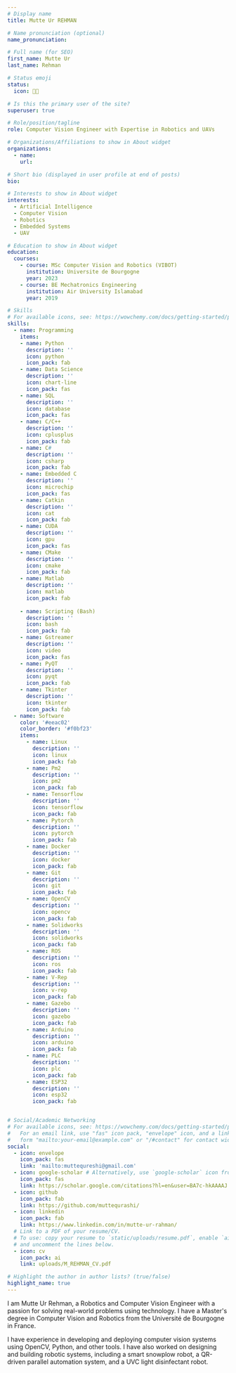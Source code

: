 ```yaml
---
# Display name
title: Mutte Ur REHMAN

# Name pronunciation (optional)
name_pronunciation:

# Full name (for SEO)
first_name: Mutte Ur 
last_name: Rehman

# Status emoji
status:
  icon: 🧑‍💻️

# Is this the primary user of the site?
superuser: true

# Role/position/tagline
role: Computer Vision Engineer with Expertise in Robotics and UAVs

# Organizations/Affiliations to show in About widget
organizations:
  - name: 
    url: 

# Short bio (displayed in user profile at end of posts)
bio: 

# Interests to show in About widget
interests:
  - Artificial Intelligence
  - Computer Vision
  - Robotics
  - Embedded Systems
  - UAV

# Education to show in About widget
education:
  courses:
    - course: MSc Computer Vision and Robotics (VIBOT)
      institution: Universite de Bourgogne
      year: 2023
    - course: BE Mechatronics Engineering
      institution: Air University Islamabad
      year: 2019

# Skills
# For available icons, see: https://wowchemy.com/docs/getting-started/page-builder/#icons
skills:
  - name: Programming
    items:
    - name: Python
      description: ''
      icon: python
      icon_pack: fab
    - name: Data Science
      description: ''
      icon: chart-line
      icon_pack: fas
    - name: SQL
      description: ''
      icon: database
      icon_pack: fas
    - name: C/C++
      description: ''
      icon: cplusplus
      icon_pack: fab
    - name: C#
      description: ''
      icon: csharp
      icon_pack: fab
    - name: Embedded C
      description: ''
      icon: microchip
      icon_pack: fas
    - name: Catkin
      description: ''
      icon: cat
      icon_pack: fab
    - name: CUDA
      description: ''
      icon: gpu
      icon_pack: fas
    - name: CMake
      description: ''
      icon: cmake
      icon_pack: fab
    - name: Matlab
      description: ''
      icon: matlab
      icon_pack: fab
    
    - name: Scripting (Bash)
      description: ''
      icon: bash
      icon_pack: fab
    - name: Gstreamer
      description: ''
      icon: video
      icon_pack: fas
    - name: PyQT
      description: ''
      icon: pyqt
      icon_pack: fab
    - name: Tkinter
      description: ''
      icon: tkinter
      icon_pack: fab
  - name: Software
    color: '#eeac02'
    color_border: '#f0bf23'
    items:
      - name: Linux
        description: ''
        icon: linux
        icon_pack: fab
      - name: Pm2
        description: ''
        icon: pm2
        icon_pack: fab
      - name: Tensorflow
        description: ''
        icon: tensorflow
        icon_pack: fab
      - name: Pytorch
        description: ''
        icon: pytorch
        icon_pack: fab
      - name: Docker
        description: ''
        icon: docker
        icon_pack: fab
      - name: Git
        description: ''
        icon: git
        icon_pack: fab
      - name: OpenCV
        description: ''
        icon: opencv
        icon_pack: fab
      - name: Solidworks
        description: ''
        icon: solidworks
        icon_pack: fab
      - name: ROS
        description: ''
        icon: ros
        icon_pack: fab
      - name: V‑Rep
        description: ''
        icon: v-rep
        icon_pack: fab
      - name: Gazebo
        description: ''
        icon: gazebo
        icon_pack: fab
      - name: Arduino
        description: ''
        icon: arduino
        icon_pack: fab
      - name: PLC
        description: ''
        icon: plc
        icon_pack: fab
      - name: ESP32
        description: ''
        icon: esp32
        icon_pack: fab


# Social/Academic Networking
# For available icons, see: https://wowchemy.com/docs/getting-started/page-builder/#icons
#   For an email link, use "fas" icon pack, "envelope" icon, and a link in the
#   form "mailto:your-email@example.com" or "/#contact" for contact widget.
social:
  - icon: envelope
    icon_pack: fas
    link: 'mailto:muttequreshi@gmail.com'
  - icon: google-scholar # Alternatively, use `google-scholar` icon from `ai` icon pack
    icon_pack: fas
    link: https://scholar.google.com/citations?hl=en&user=BA7c-hkAAAAJ
  - icon: github
    icon_pack: fab
    link: https://github.com/muttequrashi/
  - icon: linkedin
    icon_pack: fab
    link: https://www.linkedin.com/in/mutte-ur-rahman/
  # Link to a PDF of your resume/CV.
  # To use: copy your resume to `static/uploads/resume.pdf`, enable `ai` icons in `params.yaml`,
  # and uncomment the lines below.
  - icon: cv
    icon_pack: ai
    link: uploads/M_REHMAN_CV.pdf

# Highlight the author in author lists? (true/false)
highlight_name: true
---
```


I am Mutte Ur Rehman, a Robotics and Computer Vision Engineer with a passion for solving real-world problems using technology. I have a Master's degree in Computer Vision and Robotics from the Université de Bourgogne in France.

I have experience in developing and deploying computer vision systems using OpenCV, Python, and other tools. I have also worked on designing and building robotic systems, including a smart snowplow robot, a QR-driven parallel automation system, and a UVC light disinfectant robot.

